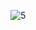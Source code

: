 ![5](https://user-images.githubusercontent.com/91868896/226333491-79763cca-ef74-4a4e-a57e-7a7fd9a8ad55.png)
